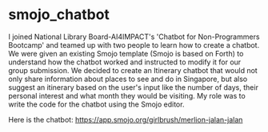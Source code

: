 # smojo_chatbot

I joined National Library Board-AI4IMPACT's 'Chatbot for Non-Programmers Bootcamp' and teamed up with two people to learn how to create a chatbot. We were given an existing Smojo template (Smojo is based on Forth) to understand how the chatbot worked and instructed to modify it for our group submission. We decided to create an Itinerary chatbot that would not only share information about places to see and do in Singapore, but also suggest an itinerary based on the user's input like the number of days, their personal interest and what month they would be visiting. My role was to write the code for the chatbot using the Smojo editor. 

Here is the chatbot: https://app.smojo.org/girlbrush/merlion-jalan-jalan
